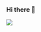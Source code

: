 ### Hi there 👋
<img src="https://capsule-render.vercel.app/api?type=waving&color=auto&height=100&section=header&text=Hello%20render&fontSize=65" />

<!--
**Connorrmcd6/Connorrmcd6** is a ✨ _special_ ✨ repository because its `README.md` (this file) appears on your GitHub profile.

Here are some ideas to get you started:

- 🔭 I’m currently working on ...
- 🌱 I’m currently learning ...
- 👯 I’m looking to collaborate on ...
- 🤔 I’m looking for help with ...
- 💬 Ask me about ...
- 📫 How to reach me: ...
- 😄 Pronouns: ...
- ⚡ Fun fact: ...
-->
